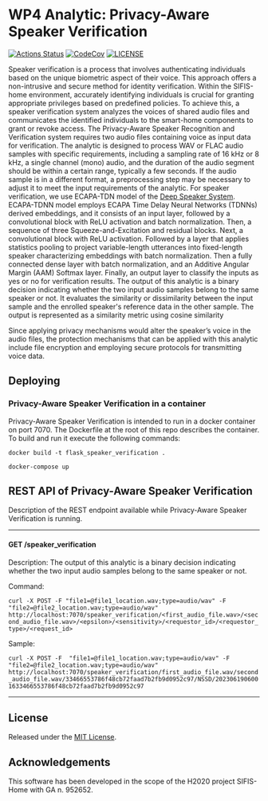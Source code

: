 # WP4 Analytic: Privacy-Aware Speaker Verification

[![Actions Status][actions badge]][actions]
[![CodeCov][codecov badge]][codecov]
[![LICENSE][license badge]][license]

<!-- Links -->
[actions]: https://github.com/sifis-home/flask_speaker_verification/actions
[codecov]: https://codecov.io/gh/sifis-home/flask_speaker_verification
[license]: LICENSES/MIT.txt

<!-- Badges -->
[actions badge]: https://github.com/sifis-home/flask_speaker_verification/workflows/flask_speaker_verification/badge.svg
[codecov badge]: https://codecov.io/gh/sifis-home/flask_speaker_verification/branch/master/graph/badge.svg
[license badge]: https://img.shields.io/badge/license-MIT-blue.svg

Speaker verification is a process that involves authenticating individuals based on the unique biometric aspect of their voice. This approach offers a non-intrusive and secure method for identity verification. Within the SIFIS-home environment, accurately identifying individuals is crucial for granting appropriate privileges based on predefined policies. To achieve this, a speaker verification system analyzes the voices of shared audio files and communicates the identified individuals to the smart-home components to grant or revoke access. 
The Privacy-Aware Speaker Recognition and Verification system requires two audio files containing voice as input data for verification. The analytic is designed to process WAV or FLAC audio samples with specific requirements, including a sampling rate of 16 kHz or 8 kHz, a single channel (mono) audio, and the duration of the audio segment should be within a certain range, typically a few seconds. If the audio sample is in a different format, a preprocessing step may be necessary to adjust it to meet the input requirements of the analytic. 
For speaker verification, we use ECAPA-TDN model of the [Deep Speaker System](https://github.com/philipperemy/deep-speaker). ECAPA-TDNN model employs ECAPA Time Delay Neural Networks (TDNNs) derived embeddings, and it consists of an input layer, followed by a convolutional block with ReLU activation and batch normalization. Then, a sequence of three Squeeze-and-Excitation and residual blocks. Next, a convolutional block with ReLU activation. Followed by a layer that applies statistics pooling to project variable-length utterances into fixed-length speaker characterizing embeddings with batch normalization. Then a fully connected dense layer with batch normalization, and an Additive Angular Margin (AAM) Softmax layer. Finally, an output layer to classify the inputs as yes or no for verification results. 
The output of this analytic is a binary decision indicating whether the two input audio samples belong to the same speaker or not. It evaluates the similarity or dissimilarity between the input sample and the enrolled speaker's reference data in the other sample. The output is represented as a similarity metric using cosine similarity

Since applying privacy mechanisms would alter the speaker’s voice in the audio files, the protection mechanisms that can be applied with this analytic include file encryption and employing secure protocols for transmitting voice data. 

## Deploying

### Privacy-Aware Speaker Verification in a container

Privacy-Aware Speaker Verification is intended to run in a docker container on port 7070. The Dockerfile at the root of this repo describes the container. To build and run it execute the following commands:

`docker build -t flask_speaker_verification .`

`docker-compose up`

## REST API of Privacy-Aware Speaker Verification

Description of the REST endpoint available while Privacy-Aware Speaker Verification is running.

---

#### GET /speaker_verification

Description: The output of this analytic is a binary decision indicating whether the two input audio samples belong to the same speaker or not.

Command: 

`curl -X POST -F "file1=@file1_location.wav;type=audio/wav" -F "file2=@file2_location.wav;type=audio/wav" http://localhost:7070/speaker_verification/<first_audio_file.wav>/<second_audio_file.wav>/<epsilon>/<sensitivity>/<requestor_id>/<requestor_type>/<request_id>`

Sample: 

`curl -X POST -F  "file1=@file1_location.wav;type=audio/wav" -F "file2=@file2_location.wav;type=audio/wav"  http://localhost:7070/speaker_verification/first_audio_file.wav/second_audio_file.wav/33466553786f48cb72faad7b2fb9d0952c97/NSSD/2023061906001633466553786f48cb72faad7b2fb9d0952c97`


---
## License

Released under the [MIT License](LICENSE).

## Acknowledgements

This software has been developed in the scope of the H2020 project SIFIS-Home with GA n. 952652.
